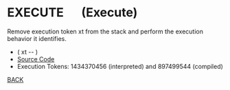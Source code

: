 # EXECUTE &emsp; (Execute)
Remove execution token xt from the stack and perform the execution behavior it identifies.
* ( xt -- )
* [Source Code](../words/core/Execute.cs)
* Execution Tokens: 1434370456 (interpreted) and 897499544 (compiled)


[BACK](builtins.md#Execute)
